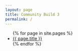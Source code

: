 ```yaml
---
layout: page
title: Community Build 3
permalink: /
---
```

<ul>
    {% for page in site.pages %}
    <li>
        <a href="{{ page.url }}">{{ page.title }}</a>
    </li>
    {% endfor %}
</ul>